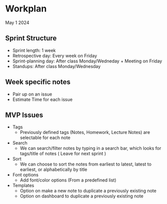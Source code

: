 # Workplan

May 1 2024

## Sprint Structure
- Sprint length: 1 week
- Retrospective day: Every week on Friday
- Sprint-planning day: After class Monday/Wedneday + Meeting on Friday 
- Standups: After class Monday/Wednesday

## Week specific notes
- Pair up on an issue
- Estimate Time for each issue

## MVP Issues

- Tags
  - Previously defined tags (Notes, Homework, Lecture Notes) are selectable for each note
- Search
  - We can search/filter notes by typing in a search bar, which looks for tags/title of notes ( Leave for next sprint )
- Sort
  - We can choose to sort the notes from earliest to latest, latest to earliest, or alphabetically by title
- Font options
  - Add font/color options (From a predefined list)
- Templates
  - Option on make a new note to duplicate a previously existing note
  - Option on dashboard to duplicate a previously existing note

